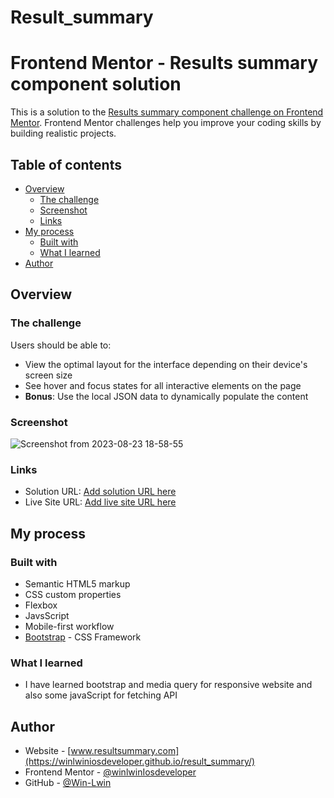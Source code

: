 # Result_summary
# Frontend Mentor - Results summary component solution

This is a solution to the [Results summary component challenge on Frontend Mentor](https://www.frontendmentor.io/challenges/results-summary-component-CE_K6s0maV). Frontend Mentor challenges help you improve your coding skills by building realistic projects. 

## Table of contents

- [Overview](#overview)
  - [The challenge](#the-challenge)
  - [Screenshot](#screenshot) 
  - [Links](#links)
- [My process](#my-process)
  - [Built with](#built-with)
  - [What I learned](#what-i-learned)
- [Author](#author)


## Overview

### The challenge

Users should be able to:

- View the optimal layout for the interface depending on their device's screen size
- See hover and focus states for all interactive elements on the page
- **Bonus**: Use the local JSON data to dynamically populate the content

### Screenshot
![Screenshot from 2023-08-23 18-58-55](https://github.com/winlwinIosdeveloper/result_summary/assets/114051612/adf2e0da-312b-4031-ae5f-162b78b5b023)


### Links

- Solution URL: [Add solution URL here](https://your-solution-url.com)
- Live Site URL: [Add live site URL here](https://your-live-site-url.com)

## My process

### Built with

- Semantic HTML5 markup
- CSS custom properties
- Flexbox
- JavsScript
- Mobile-first workflow
- [Bootstrap](https://getbootstrap.com/) - CSS Framework


### What I learned

- I have learned bootstrap and media query for responsive website and also some javaScript for fetching API



## Author

- Website - [www.resultsummary.com](https://winlwiniosdeveloper.github.io/result_summary/)
- Frontend Mentor - [@winlwinIosdeveloper](https://www.frontendmentor.io/profile/winlwinIosdeveloper)
- GitHub - [@Win-Lwin](https://github.com/Win-Lwin)

